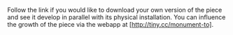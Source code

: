 Follow the link if you would like to download your own version of the piece and see it develop in parallel with its physical installation. You can influence the growth of the piece via the webapp at [http://tiny.cc/monument-to].